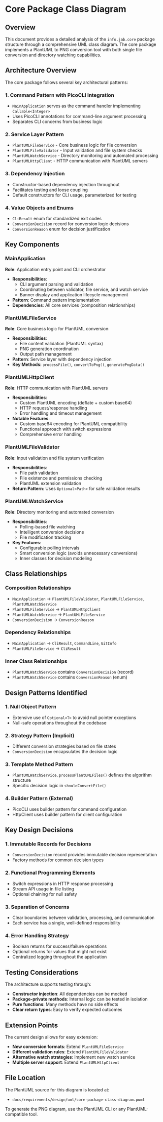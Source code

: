 # Core Package Class Diagram

## Overview

This document provides a detailed analysis of the `info.jab.core` package structure through a comprehensive UML class diagram. The core package implements a PlantUML to PNG conversion tool with both single file conversion and directory watching capabilities.

## Architecture Overview

The core package follows several key architectural patterns:

### 1. **Command Pattern with PicoCLI Integration**
- `MainApplication` serves as the command handler implementing `Callable<Integer>`
- Uses PicoCLI annotations for command-line argument processing
- Separates CLI concerns from business logic

### 2. **Service Layer Pattern**
- `PlantUMLFileService` - Core business logic for file conversion
- `PlantUMLFileValidator` - Input validation and file system checks
- `PlantUMLWatchService` - Directory monitoring and automated processing
- `PlantUMLHttpClient` - HTTP communication with PlantUML servers

### 3. **Dependency Injection**
- Constructor-based dependency injection throughout
- Facilitates testing and loose coupling
- Default constructors for CLI usage, parameterized for testing

### 4. **Value Objects and Enums**
- `CliResult` enum for standardized exit codes
- `ConversionDecision` record for conversion logic decisions
- `ConversionReason` enum for decision justification

## Key Components

### MainApplication
**Role**: Application entry point and CLI orchestrator
- **Responsibilities**:
  - CLI argument parsing and validation
  - Coordinating between validator, file service, and watch service
  - Banner display and application lifecycle management
- **Pattern**: Command pattern implementation
- **Dependencies**: All core services (composition relationships)

### PlantUMLFileService
**Role**: Core business logic for PlantUML conversion
- **Responsibilities**:
  - File content validation (PlantUML syntax)
  - PNG generation coordination
  - Output path management
- **Pattern**: Service layer with dependency injection
- **Key Methods**: `processFile()`, `convertToPng()`, `generatePngData()`

### PlantUMLHttpClient
**Role**: HTTP communication with PlantUML servers
- **Responsibilities**:
  - Custom PlantUML encoding (deflate + custom base64)
  - HTTP request/response handling
  - Error handling and timeout management
- **Notable Features**:
  - Custom base64 encoding for PlantUML compatibility
  - Functional approach with switch expressions
  - Comprehensive error handling

### PlantUMLFileValidator
**Role**: Input validation and file system verification
- **Responsibilities**:
  - File path validation
  - File existence and permissions checking
  - PlantUML extension validation
- **Return Pattern**: Uses `Optional<Path>` for safe validation results

### PlantUMLWatchService
**Role**: Directory monitoring and automated conversion
- **Responsibilities**:
  - Polling-based file watching
  - Intelligent conversion decisions
  - File modification tracking
- **Key Features**:
  - Configurable polling intervals
  - Smart conversion logic (avoids unnecessary conversions)
  - Inner classes for decision modeling

## Class Relationships

### Composition Relationships
- `MainApplication` → `PlantUMLFileValidator`, `PlantUMLFileService`, `PlantUMLWatchService`
- `PlantUMLFileService` → `PlantUMLHttpClient`
- `PlantUMLWatchService` → `PlantUMLFileService`
- `ConversionDecision` → `ConversionReason`

### Dependency Relationships
- `MainApplication` → `CliResult`, `CommandLine`, `GitInfo`
- `PlantUMLFileService` → `CliResult`

### Inner Class Relationships
- `PlantUMLWatchService` contains `ConversionDecision` (record)
- `PlantUMLWatchService` contains `ConversionReason` (enum)

## Design Patterns Identified

### 1. **Null Object Pattern**
- Extensive use of `Optional<T>` to avoid null pointer exceptions
- Null-safe operations throughout the codebase

### 2. **Strategy Pattern (Implicit)**
- Different conversion strategies based on file states
- `ConversionDecision` encapsulates the decision logic

### 3. **Template Method Pattern**
- `PlantUMLWatchService.processPlantUMLFiles()` defines the algorithm structure
- Specific decision logic in `shouldConvertFile()`

### 4. **Builder Pattern (External)**
- PicoCLI uses builder pattern for command configuration
- HttpClient uses builder pattern for client configuration

## Key Design Decisions

### 1. **Immutable Records for Decisions**
- `ConversionDecision` record provides immutable decision representation
- Factory methods for common decision types

### 2. **Functional Programming Elements**
- Switch expressions in HTTP response processing
- Stream API usage in file listing
- Optional chaining for null safety

### 3. **Separation of Concerns**
- Clear boundaries between validation, processing, and communication
- Each service has a single, well-defined responsibility

### 4. **Error Handling Strategy**
- Boolean returns for success/failure operations
- Optional returns for values that might not exist
- Centralized logging throughout the application

## Testing Considerations

The architecture supports testing through:
- **Constructor injection**: All dependencies can be mocked
- **Package-private methods**: Internal logic can be tested in isolation
- **Pure functions**: Many methods have no side effects
- **Clear return types**: Easy to verify expected outcomes

## Extension Points

The current design allows for easy extension:
- **New conversion formats**: Extend `PlantUMLFileService`
- **Different validation rules**: Extend `PlantUMLFileValidator`
- **Alternative watch strategies**: Implement new watch service
- **Multiple server support**: Extend `PlantUMLHttpClient`

## File Location

The PlantUML source for this diagram is located at:
- `docs/requirements/design/uml/core-package-class-diagram.puml`

To generate the PNG diagram, use the PlantUML CLI or any PlantUML-compatible tool.
